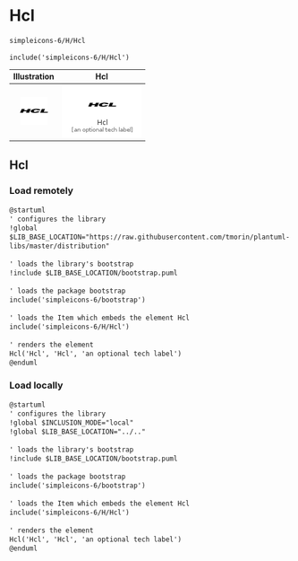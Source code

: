 # Hcl


```text
simpleicons-6/H/Hcl
```

```text
include('simpleicons-6/H/Hcl')
```



| Illustration | Hcl |
| :---: | :---: |
| ![illustration for Illustration](../../simpleicons-6/H/Hcl.png) | ![illustration for Hcl](../../simpleicons-6/H/Hcl.Local.png) |




## Hcl

### Load remotely
```plantuml
@startuml
' configures the library
!global $LIB_BASE_LOCATION="https://raw.githubusercontent.com/tmorin/plantuml-libs/master/distribution"

' loads the library's bootstrap
!include $LIB_BASE_LOCATION/bootstrap.puml

' loads the package bootstrap
include('simpleicons-6/bootstrap')

' loads the Item which embeds the element Hcl
include('simpleicons-6/H/Hcl')

' renders the element
Hcl('Hcl', 'Hcl', 'an optional tech label')
@enduml
```

### Load locally
```plantuml
@startuml
' configures the library
!global $INCLUSION_MODE="local"
!global $LIB_BASE_LOCATION="../.."

' loads the library's bootstrap
!include $LIB_BASE_LOCATION/bootstrap.puml

' loads the package bootstrap
include('simpleicons-6/bootstrap')

' loads the Item which embeds the element Hcl
include('simpleicons-6/H/Hcl')

' renders the element
Hcl('Hcl', 'Hcl', 'an optional tech label')
@enduml
```


